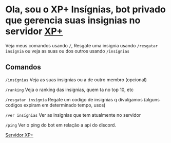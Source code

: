 # Ola, sou o XP+ Insígnias, bot privado que gerencia suas  insignias no servidor [XP+](https://discord.gg/grind)

Veja meus comandos usando `/`, Resgate uma insignia usando `/resgatar insígnia` ou veja as suas ou dos outros usando `/insígnias`

## Comandos

`/insígnias`  Veja as suas insignias ou a de outro membro (opcional)

`/ranking` Veja o ranking das insignias, quem ta no top 10, etc

`/resgatar insígnia` Regate um codigo de insignias q divulgamos (alguns codigos expiram em determinado tempo, usos)

`/ver insígnias` Ver as insignias que tem atualmente no servidor

`/ping` Ver o ping do bot em relação a api do discord.


[Servidor XP+ ](https://discord.gg/grind)

